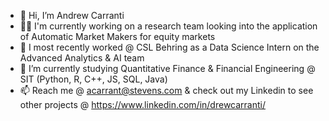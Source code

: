 - 👋 Hi, I’m Andrew Carranti
- 👨‍🔬 I'm currently working on a research team looking into the application of Automatic Market Makers for equity markets
- 💼 I most recently worked @ CSL Behring as a Data Science Intern on the Advanced Analytics & AI team
- 🌱 I’m currently studying Quantitative Finance & Financial Engineering @ SIT (Python, R, C++, JS, SQL, Java) 
- 📫 Reach me @ acarrant@stevens.com & check out my Linkedin to see other projects @ https://www.linkedin.com/in/drewcarranti/

<!---
andrewcarranti/andrewcarranti is a ✨ special ✨ repository because its `README.md` (this file) appears on your GitHub profile.
You can click the Preview link to take a look at your changes.
--->

